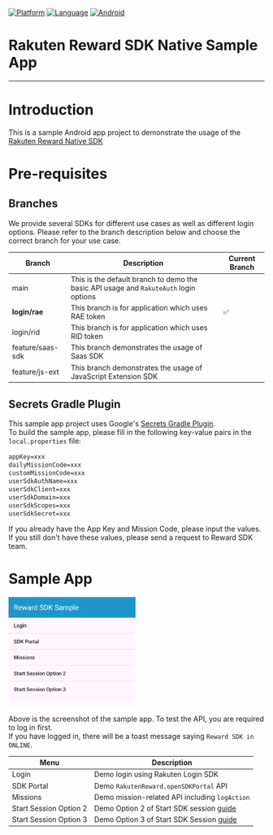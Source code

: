 [![Platform](http://img.shields.io/badge/platform-Android-brightgreen.svg?style=flat)](https://developer.android.com)
[![Language](http://img.shields.io/badge/language-Kotlin-green.svg?style=flat)](https://github.com/JetBrains/kotlin)
[![Android](http://img.shields.io/badge/support-API_Level_24+-blue.svg?style=flat)](https://developer.android.com)

# Rakuten Reward SDK Native Sample App

---
# Introduction  
This is a sample Android app project to demonstrate the usage of the [Rakuten Reward Native SDK](https://github.com/rakuten-ads/Rakuten-Reward-Native-Android/tree/master)

# Pre-requisites   

## Branches  
We provide several SDKs for different use cases as well as different login options. Please refer to the branch description below and choose the correct branch for your use case.  

| Branch | Description | Current Branch |
| --- | --- | ---- |
| main | This is the default branch to demo the basic API usage and <code>RakuteAuth</code> login options |  |  
| **login/rae** | This branch is for application which uses RAE token | ✅ |  
| login/rid | This branch is for application which uses RID token |  |  
| feature/saas-sdk | This branch demonstrates the usage of Saas SDK |  |  
| feature/js-ext | This branch demonstrates the usage of JavaScript Extension SDK |  |  

## Secrets Gradle Plugin  
This sample app project uses Google's [Secrets Gradle Plugin](https://github.com/google/secrets-gradle-plugin).  
To build the sample app, please fill in the following key-value pairs in the `local.properties` file:   

```properties
appKey=xxx
dailyMissionCode=xxx
customMissionCode=xxx
userSdkAuthName=xxx
userSdkClient=xxx
userSdkDomain=xxx
userSdkScopes=xxx
userSdkSecret=xxx
```  
If you already have the App Key and Mission Code, please input the values.  
If you still don't have these values, please send a request to Reward SDK team.  

# Sample App  
<img src="pic/demo-app.png" alt="Demo App Screenshot" width="250">  

Above is the screenshot of the sample app. To test the API, you are required to log in first.  
If you have logged in, there will be a toast message saying `Reward SDK in ONLINE`.  

| Menu | Description |
| --- | --- |
| Login | Demo login using Rakuten Login SDK |  
| SDK Portal | Demo `RakutenReward.openSDKPortal` API |  
| Missions | Demo mission-related API including `logAction` |  
| Start Session Option 2 | Demo Option 2 of Start SDK session [guide](https://github.com/rakuten-ads/Rakuten-Reward-Native-Android/blob/master/doc/basic/README.md#option-2-call-lifecycle-method-in-each-android-lifecycle) |  
| Start Session Option 3 | Demo Option 3 of Start SDK Session [guide](https://github.com/rakuten-ads/Rakuten-Reward-Native-Android/blob/master/doc/basic/README.md#option-3-call-androidx-base-lifecycle-method) |  
